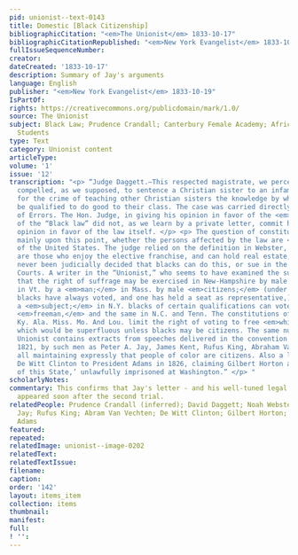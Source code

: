 ```yaml
---
pid: unionist--text-0143
title: Domestic [Black Citizenship]
bibliographicCitation: "<em>The Unionist</em> 1833-10-17"
bibliographicCitationRepublished: "<em>New York Evangelist</em> 1833-10-19"
fullIssueSequenceNumber: 
creator: 
dateCreated: '1833-10-17'
description: Summary of Jay's arguments
language: English
publisher: "<em>New York Evangelist</em> 1833-10-19"
IsPartOf: 
rights: https://creativecommons.org/publicdomain/mark/1.0/
source: The Unionist
subject: Black Law; Prudence Crandall; Canterbury Female Academy; African-American
  Students
type: Text
category: Unionist content
articleType: 
volume: '1'
issue: '12'
transcription: "<p> “Judge Daggett.—This respected magistrate, we perceive, was not
  compelled, as we supposed, to sentence a Christian sister to an infamous punishment
  for the crime of teaching other Christian sisters the knowledge by which they could
  be qualified to do good to their class. The case was carried directly to the Court
  of Errors. The Hon. Judge, in giving his opinion in favor of the <em>constitutionality</em>
  of the “Black law” did not, as we learn by a private letter, commit himself to any
  opinion in favor of the law itself. </p> <p> The question of constitutionality turned
  mainly upon this point, whether the persons affected by the law are <em>citizens</em>
  of the United States. The judge relied on the definition in Webster, that citizens
  are those who enjoy the elective franchise, and can hold real estate, and it has
  never been judicially decided that blacks can do this, or sue in the United States
  Courts. A writer in the “Unionist,” who seems to have examined the subject, shows
  that the right of suffrage may be exercised in New-Hampshire by male <em>inhabitants;</em>
  in Vt. by a <em>man;</em> in Mass. by male <em>citizens;</em> (under which term
  blacks have always voted, and one has held a seat as representative,) in R. I. by
  a <em>subject;</em> in N.Y. blacks of certain qualifications can vote; in Pa. every
  <em>freeman,</em> and the same in N.C. and Tenn. The constitutions of Md., Va. N.C.
  Ky. Ala. Miss. Mo. And Lou. limit the right of voting to free <em>white</em> citizens,
  which would be superfluous unless blacks may be citizens. The same number of the
  Unionist contains extracts from speeches delivered in the convention of New-York,
  1821, by such men as Peter A. Jay, James Kent, Rufus King, Abraham Van Vechten,
  all maintaining expressly that people of color are citizens. Also a letter from
  De Witt Clinton to President Adams in 1826, claiming Gilbert Horton as ‘a citizen
  of this State,’ unlawfully imprisoned at Washington.” </p> "
scholarlyNotes: 
commentary: This confirms that Jay's letter - and his well-tuned legal arguments -
  appeared soon after the second trial.
relatedPeople: Prudence Crandall (inferred); David Daggett; Noah Webster; Peter A.
  Jay; Rufus King; Abram Van Vechten; De Witt Clinton; Gilbert Horton; John Quincy
  Adams
featured: 
repeated: 
relatedImage: unionist--image-0202
relatedText: 
relatedTextIssue: 
filename: 
caption: 
order: '142'
layout: items_item
collection: items
thumbnail: 
manifest: 
full: 
! '': 
---
```

